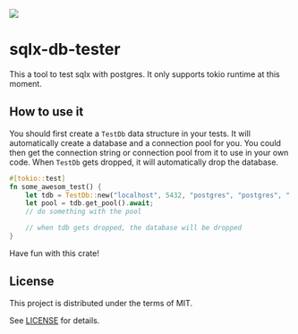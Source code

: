 ![](https://github.com/tyrchen/sqlx-db-tester/workflows/build/badge.svg)

# sqlx-db-tester

This a tool to test sqlx with postgres. It only supports tokio runtime at this moment.

## How to use it

You should first create a `TestDb` data structure in your tests. It will automatically create a database and a connection pool for you. You could then get the connection string or connection pool from it to use in your own code. When `TestDb` gets dropped, it will automatically drop the database.

```rust
#[tokio::test]
fn some_awesom_test() {
    let tdb = TestDb::new("localhost", 5432, "postgres", "postgres", "./migrations");
    let pool = tdb.get_pool().await;
    // do something with the pool

    // when tdb gets dropped, the database will be dropped
}
```

Have fun with this crate!

## License

This project is distributed under the terms of MIT.

See [LICENSE](LICENSE.md) for details.
